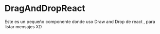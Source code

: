 # DragAndDropReact

Este es un pequeño componente donde uso Draw and Drop de react , para listar mensajes XD
